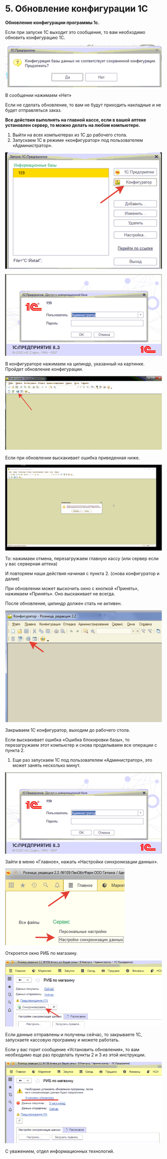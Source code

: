 # 5. Обновление конфигурации 1С

**Обновление конфигурации программы 1с.**

Если при запуске 1С выходит это сообщение, то вам необходимо обновить конфигурацию 1С.

![](<../.gitbook/assets/0 (1) (1) (1)>)

В сообщении нажимаем «Нет»

Если не сделать обновление, то вам не будут приходить накладные и не будет отправляться заказ.

**Все действия выполнять на главной кассе, если в вашей аптеке установлен сервер, то можно делать на любом компьютере.**

1. Выйти на всех компьютерах из 1С до рабочего стола.
2. Запускаем 1С в режиме «конфигуратор» под пользователем «Администратор».

![](../.gitbook/assets/1)

![](<../.gitbook/assets/2 (1) (1)>)

В конфигураторе нажимаем на цилиндр, указанный на картинке. Пройдет обновление конфигурации.

![](<../.gitbook/assets/3 (1)>)

Если при обновлении выскакивает ошибка приведенная ниже.

![](<../.gitbook/assets/4 (1)>)

То: нажимаеи отмена, перезагружаем главную кассу (или сервер если у вас серверная аптека)

И повторяем наши действия начиная с пункта 2. (снова конфигуратор и далие)

При обновлении может выскочить окно с кнопкой «Принять», нажимаем «Принять». Оно выскакивает не всегда.

После обновления, цилиндр должен стать не активен.

![](<../.gitbook/assets/5 (1) (1)>)

Закрываем 1С конфигуратор, выходим до рабочего стола.

Если выскакивает ошибка «Ошибка блокировки базы», то перезагружаем этот компьютер и снова проделываем все операции с пункта 2.

1. Еще раз запускаем 1С под пользователем «Администратор», это может занять несколько минут.

![](../.gitbook/assets/6)

Зайти в меню «Главное», нажать «Настройки синхронизации данных».

![](<../.gitbook/assets/7 (1)>)

Откроется окно РИБ по магазину.

![](../.gitbook/assets/8)

Если данные отправлены и получены сейчас, то закрываете 1С, запускаете кассовую программу и можете работать.

Если у вас горит сообщение «Установить обновления», то вам необходимо еще раз проделать пункты 2 и 3 из этой инструкции.

![](<../.gitbook/assets/9 (1)>)

С уважением, отдел информационных технологий.
